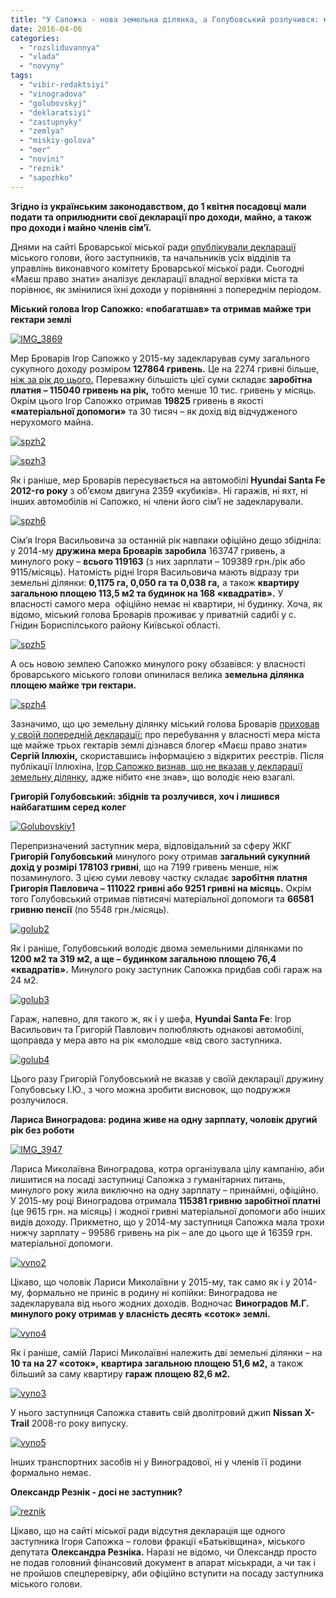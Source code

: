 ```yaml
---
title: "У Сапожка - нова земельна ділянка, а Голубовський розлучився: мерія оприлюднила декларації"
date: 2016-04-06
categories: 
  - "rozsliduvannya"
  - "vlada"
  - "novyny"
tags: 
  - "vibir-redaktsiyi"
  - "vinogradova"
  - "golubovskyj"
  - "deklaratsiyi"
  - "zastupnyky"
  - "zemlya"
  - "miskiy-golova"
  - "mer"
  - "novini"
  - "reznik"
  - "sapozhko"
---
```


**Згідно із українським законодавством, до 1 квітня посадовці мали подати та оприлюднити свої декларації про доходи, майно, а також про доходи і майно членів сім’ї.**

Днями на сайті Броварської міської ради [опублікували декларації](http://brovary.kiev.ua/deklarats%D1%96%D1%97) міського голови, його заступників, та начальників усіх відділів та управлінь виконавчого комітету Броварської міської ради. Сьогодні «Маєш право знати» аналізує декларації владної верхівки міста та порівнює, як змінилися їхні доходи у порівнянні з попереднім періодом.

**Міський голова Ігор Сапожко: «побагатшав» та отримав майже три гектари землі**

[![IMG_3869](https://mpz.brovary.org/wp-content/uploads/2016/04/IMG_3869.jpg)](https://mpz.brovary.org/wp-content/uploads/2016/04/IMG_3869.jpg)

Мер Броварів Ігор Сапожко у 2015-му задекларував суму загального сукупного доходу розміром **127864 гривень.** Це на 2274 гривні більше, [ніж за рік до цього.](https://mpz.brovary.org/sapozhko-ta-zastupniki-pokazali-minulorichni-dohodi-ta-mayno/) Переважну більшість цієї суми складає **заробітна платня – 115040 гривень на рік,** тобто менше 10 тис. гривень у місяць. Окрім цього Ігор Сапожко отримав **19825** гривень в якості **«матеріальної допомоги»** та 30 тисяч – як дохід від відчудженого нерухомого майна.

[![spzh2](https://mpz.brovary.org/wp-content/uploads/2016/04/spzh2.jpg)](https://mpz.brovary.org/wp-content/uploads/2016/04/spzh2.jpg)

[![spzh3](https://mpz.brovary.org/wp-content/uploads/2016/04/spzh3.jpg)](https://mpz.brovary.org/wp-content/uploads/2016/04/spzh3.jpg)

Як і раніше, мер Броварів пересувається на автомобілі **Hyundai Santa Fe 2012-го року** з об’ємом двигуна 2359 «кубиків». Ні гаражів, ні яхт, ні інших автомобілів ні Сапожко, ні члени його сім’ї не задекларували.

[![spzh6](https://mpz.brovary.org/wp-content/uploads/2016/04/spzh6.jpg)](https://mpz.brovary.org/wp-content/uploads/2016/04/spzh6.jpg)

Сім’я Ігоря Васильовича за останній рік навпаки офіційно дещо збідніла: у 2014-му **дружина мера Броварів заробила** 163747 гривень, а минулого року – **всього 119163** (з них зарплати – 109389 грн./рік або 9115/місяць). Натомість рідні Ігоря Васильовича мають відразу три земельні ділянки: **0,1175 га, 0,050 га та 0,038 га,** а також **квартиру загальною площею 113,5 м2 та будинок на 168 «квадратів».** У власності самого мера  офіційно немає ні квартири, ні будинку. Хоча, як відомо, міський голова Броварів проживає у приватній садибі у с. Гнідин Бориспілського району Київської області.

[![spzh5](https://mpz.brovary.org/wp-content/uploads/2016/04/spzh5.jpg)](https://mpz.brovary.org/wp-content/uploads/2016/04/spzh5.jpg)

А ось новою землею Сапожко минулого року обзавівся: у власності броварського міського голови опинилася велика **земельна ділянка площею майже три гектари.**

[![spzh4](https://mpz.brovary.org/wp-content/uploads/2016/04/spzh4.jpg)](https://mpz.brovary.org/wp-content/uploads/2016/04/spzh4.jpg)

Зазначимо, що цю земельну ділянку міський голова Броварів [приховав у своїй попередній декларації:](https://mpz.brovary.org/mer-brovariv-pryhovuye-vid-gromady-svoyu-zemelnu-dilyanku/) про перебування у власності мера міста ще майже трьох гектарів землі дізнався блогер «Маєш право знати» **Сергій Іллюхін,** скориставшись інформацією з відкритих реєстрів. Після публікації Іллюхіна, [Ігор Сапожко визнав, що не вказав у декларації земельну ділянку](https://mpz.brovary.org/mer-brovariv-vyznav-shho-pryhovuvav-svoyu-zemelnu-dilyanku-vid-gromadskosti/), адже нібито «не знав», що володіє нею взагалі.

**Григорій Голубовський: збіднів та розлучився, хоч і лишився найбагатшим серед колег**

[![Golubovskiy1](https://mpz.brovary.org/wp-content/uploads/2016/04/Golubovskiy1.jpg)](https://mpz.brovary.org/wp-content/uploads/2016/04/Golubovskiy1.jpg)

Перепризначений заступник мера, відповідальний за сферу ЖКГ **Григорій Голубовський** минулого року отримав **загальний сукупний дохід у розмірі 178103 гривні**, що на 7199 гривень менше, ніж позаминулого. З цією суми левову частку складає **заробітня платня Григорія Павловича – 111022 гривні або 9251 гривні на місяць.** Окрім того Голубовський отримав півтисячі матеріальної допомоги та **66581 гривню пенсії** (по 5548 грн./місяць).

[![golub2](https://mpz.brovary.org/wp-content/uploads/2016/04/golub2.jpg)](https://mpz.brovary.org/wp-content/uploads/2016/04/golub2.jpg)

Як і раніше, Голубовський володіє двома земельними ділянками по **1200 м2 та 319 м2, а ще – будинком загальною площею 76,4 «квадратів».** Минулого року заступник Сапожка придбав собі гараж на 24 м2.

[![golub3](https://mpz.brovary.org/wp-content/uploads/2016/04/golub3.jpg)](https://mpz.brovary.org/wp-content/uploads/2016/04/golub3.jpg)

Гараж, напевно, для такого ж, як і у шефа, **Hyundai Santa Fe**: Ігор Васильович та Григорій Павлович полюбляють однакові автомобілі, щоправда у мера авто на рік «молодше «від свого заступника.

[![golub4](https://mpz.brovary.org/wp-content/uploads/2016/04/golub4.jpg)](https://mpz.brovary.org/wp-content/uploads/2016/04/golub4.jpg)

Цього разу Григорій Голубовський не вказав у своїй декларації дружину Голубовську І.Ю., з чого можна зробити висновок, що подружжя розлучилося.

**Лариса Виноградова: родина живе на одну зарплату, чоловік другий рік без роботи**

[![IMG_3947](https://mpz.brovary.org/wp-content/uploads/2016/04/IMG_3947.jpg)](https://mpz.brovary.org/wp-content/uploads/2016/04/IMG_3947.jpg)

Лариса Миколаївна Виноградова, котра організувала цілу кампанію, аби лишитися на посаді заступниці Сапожка з гуманітарних питань, минулого року жила виключно на одну зарплату – принаймні, офіційно. У 2015-му році Виноградова отримала **115381 гривню заробітної платні** (це 9615 грн. на місяць) і жодної гривні матеріальної допомоги або інших видів доходу. Прикметно, що у 2014-му заступниця Сапожка мала трохи нижчу зарплату – 99586 гривень на рік – але до цього ще й 16359 грн. матеріальної допомоги.

[![vyno2](https://mpz.brovary.org/wp-content/uploads/2016/04/vyno2.jpg)](https://mpz.brovary.org/wp-content/uploads/2016/04/vyno2.jpg)

Цікаво, що чоловік Лариси Миколаївни у 2015-му, так само як і у 2014-му, формально не приніс в родину ні копійки: Виноградова не задекларувала від нього жодних доходів. Водночас **Виноградов М.Г. минулого року отримав у власність десять «соток» землі.**

[![vyno4](https://mpz.brovary.org/wp-content/uploads/2016/04/vyno4.jpg)](https://mpz.brovary.org/wp-content/uploads/2016/04/vyno4.jpg)

Як і раніше, самій Ларисі Миколаївні належить дві земельні ділянки – на **10 та на 27 «соток»,** **квартира загальною площею 51,6 м2,** а також більший за саму квартиру **гараж площею 82,6 м2.**

[![vyno3](https://mpz.brovary.org/wp-content/uploads/2016/04/vyno3.jpg)](https://mpz.brovary.org/wp-content/uploads/2016/04/vyno3.jpg)

У нього заступниця Сапожка ставить свій дволітровий джип **Nissan X-Trail** 2008-го року випуску.

[![vyno5](https://mpz.brovary.org/wp-content/uploads/2016/04/vyno5.jpg)](https://mpz.brovary.org/wp-content/uploads/2016/04/vyno5.jpg)

Інших транспортних засобів ні у Виноградової, ні у членів її родини формально немає.

**Олександр Резнік - досі не заступник?** 

[![reznik](https://mpz.brovary.org/wp-content/uploads/2016/04/reznik.jpg)](https://mpz.brovary.org/wp-content/uploads/2016/04/reznik.jpg)

Цікаво, що на сайті міської ради відсутня декларація ще одного заступника Ігоря Сапожка – голови фракції «Батьківщина», міського депутата **Олександра Резніка.** Наразі не відомо, чи Олександр просто не подав головний фінансовий документ в апарат міськради, а чи так і не пройшов спецперевірку, аби офіційно вступити на посаду заступника міського голови.
